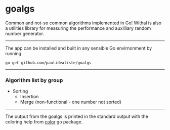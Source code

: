 # goalgs
Common and not-so common algorithms implemented in Go! Withal is also a utilities library for measuring the performance and auxilliary random number generator.    
___________________________
The app can be installed and built in any sensible Go envirnonment by running    

    go get github.com/paulidealiste/goalgs
___________________________
### Algorithm list by group
- Sorting
  * Insertion
  * Merge (non-functional - one number not sorted)    
___________________________
The output from the goalgs is printed in the standard output with the coloring help from [color](github.com/fatih/color) go package.
